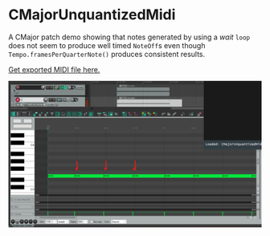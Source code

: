 # CMajorUnquantizedMidi

A CMajor patch demo showing that notes generated by using a _wait_ `loop` does not seem to produce well timed `NoteOff`s even though `Tempo.framesPerQuarterNote()` produces consistent results.

[Get exported MIDI file here.](https://github.com/atamocius/CMajorUnquantizedMidi/raw/master/files/unquantized.mid)

![image](./files/unquantized.png)

